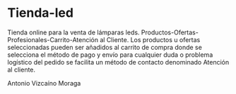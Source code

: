 # Tienda-led
Tienda online para la venta de lámparas leds.
Productos-Ofertas-Profesionales-Carrito-Atención al Cliente.
Los productos u ofertas seleccionadas pueden ser añadidos al carrito de compra donde se selecciona el método de pago y envío para cualquier duda o problema logístico del pedido se facilita un método de contacto denominado Atención al cliente.

Antonio Vizcaíno Moraga
